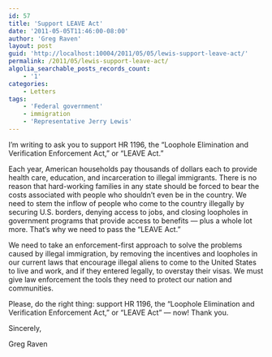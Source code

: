```yaml
---
id: 57
title: 'Support LEAVE Act'
date: '2011-05-05T11:46:00-08:00'
author: 'Greg Raven'
layout: post
guid: 'http://localhost:10004/2011/05/05/lewis-support-leave-act/'
permalink: /2011/05/lewis-support-leave-act/
algolia_searchable_posts_records_count:
    - '1'
categories:
    - Letters
tags:
    - 'Federal government'
    - immigration
    - 'Representative Jerry Lewis'
---
```


I’m writing to ask you to support HR 1196, the “Loophole Elimination and Verification Enforcement Act,” or “LEAVE Act.”  
  
Each year, American households pay thousands of dollars each to provide health care, education, and incarceration to illegal immigrants. There is no reason that hard-working families in any state should be forced to bear the costs associated with people who shouldn’t even be in the country. We need to stem the inflow of people who come to the country illegally by securing U.S. borders, denying access to jobs, and closing loopholes in government programs that provide access to benefits — plus a whole lot more. That’s why we need to pass the “LEAVE Act.”

We need to take an enforcement-first approach to solve the problems caused by illegal immigration, by removing the incentives and loopholes in our current laws that encourage illegal aliens to come to the United States to live and work, and if they entered legally, to overstay their visas. We must give law enforcement the tools they need to protect our nation and communities.

Please, do the right thing: support HR 1196, the “Loophole Elimination and Verification Enforcement Act,” or “LEAVE Act” — now! Thank you.

Sincerely,

Greg Raven